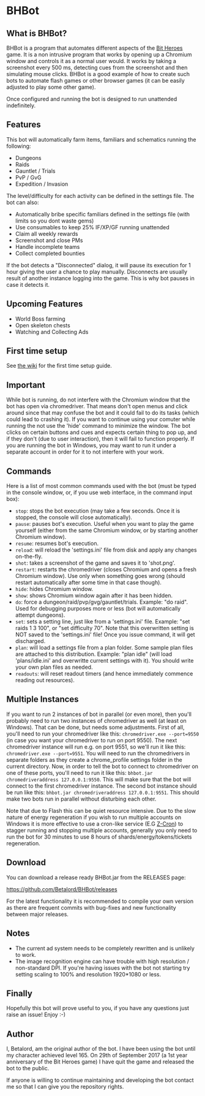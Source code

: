 # BHBot

## What is BHBot?
BHBot is a program that automates different aspects of the [Bit Heroes](http://www.kongregate.com/games/juppiomenz/bit-heroes) game.
It is a non intrusive program that works by opening up a Chromium window and controls it as a normal user would. It works by taking a screenshot every 500 ms, detecting cues from the screenshot and
then simulating mouse clicks. BHBot is a good example of how to create such bots to automate flash games or other browser games
(it can be easily adjusted to play some other game).

Once configured and running the bot is designed to run unattended indefinitely.

## Features
This bot will automatically farm items, familiars and schematics running the following:
* Dungeons
* Raids
* Gauntlet / Trials
* PvP / GvG
* Expedition / Invasion

The level/difficulty for each activity can be defined in the settings file. The bot can also:

* Automatically bribe specific familiars defined in the settings file (with limits so you dont waste gems)
* Use consumables to keep 25% IF/XP/GF running unattended
* Claim all weekly rewards
* Screenshot and close PMs
* Handle incomplete teams
* Collect completed bounties

If the bot detects a "Disconnected" dialog, it will pause its execution for 1 hour giving the user a chance to play manually.
Disconnects are usually result of another instance logging into the game. This is why bot pauses in case it detects it.

## Upcoming Features
* World Boss farming
* Open skeleton chests
* Watching and Collecting Ads

## First time setup

See [the wiki](https://github.com/Betalord/BHBot/wiki) for the first time setup guide.

## Important

While bot is running, do not interfere with the Chromium window that the bot has open via chromedriver. That means don't open
menus and click around since that may confuse the bot and it could fail to do its tasks (which could lead to crashing it). If you want to continue using your comuter while running the not use the 'hide' command to minimize the window. The bot clicks on certain buttons and cues and expects certain thing to pop up, and if they don't (due to user interaction), then it will fail to function properly. If you are running the bot in Windows, you may want to run it under a separate account in order for it to not interfere
with your work.

## Commands
Here is a list of most common commands used with the bot (must be typed in the console window, or, if you use web interface, in the
command input box):

- `stop`: stops the bot execution (may take a few seconds. Once it is stopped, the console will close automatically).
- `pause`: pauses bot's execution. Useful when you want to play the game yourself (either from the same Chromium window, or by starting another Chromium window).
- `resume`: resumes bot's execution.
- `reload`: will reload the 'settings.ini' file from disk and apply any changes on-the-fly.
- `shot`: takes a screenshot of the game and saves it to 'shot.png'.
- `restart`: restarts the chromedriver (closes Chromium and opens a fresh Chromium window). Use only when something goes wrong (should restart automatically after some time in that case though).
- `hide`: hides Chromium window.
- `show`: shows Chromium window again after it has been hidden.
- `do`: force a dungeon/raid/pvp/gvg/gauntlet/trials. Example: "do raid". Used for debugging purposes more or less (bot will automatically attempt dungeons).
- `set`: sets a setting line, just like from a 'settings.ini' file. Example: "set raids 1 3 100", or "set difficulty 70". Note that this overwritten setting is NOT saved to the 'settings.ini' file! Once you issue <reload> command, it will get discharged.
- `plan`: will load a settings file from a plan folder. Some sample plan files are attached to this distribution. Example: "plan idle" (will load 'plans/idle.ini' and overwritte current settings with it). You should write your own plan files as needed.
- `readouts`: will reset readout timers (and hence immediately commence reading out resources).

## Multiple Instances

If you want to run 2 instances of bot in parallel (or even more), then you'll probably need to run two instances of
chromedriver as well (at least on Windows). That can be done, but needs some adjustments. First of all, you'll need to run your
chromedriver like this:
`chromedriver.exe --port=9550`
(in case you want your chromedriver to run on port 9550). The next chromedriver instance will run e.g. on port 9551,
so we'll run it like this: `chromedriver.exe --port=9551`.
You will  need to run the chromedrivers in separate folders as they create a chrome_profile settings folder in the current directory.
Now, in order to tell the bot to connect to chromedriver on one of these ports, you'll need to run it like this:
`bhbot.jar chromedriveraddress 127.0.0.1:9550`. This will make sure that the bot will connect to the first chromedriver instance.
The second bot instance should be run like this:
`bhbot.jar chromedriveraddress 127.0.0.1:9551`. This should make two bots run in parallel without disturbing each other.

Note that due to Flash this can be quiet resource intensive. Due to the slow nature of energy regeneration if you wish to run multiple accounts on Windows it is more effective to use a cron-like service (E.G [Z-Cron](https://www.z-cron.com/)) to stagger running and stopping multiple accounts, generally you only need to run the bot for 30 minutes to use 8 hours of shards/energy/tokens/tickets regeneration.

## Download
You can download a release ready BHBot.jar from the RELEASES page:

https://github.com/Betalord/BHBot/releases

For the latest functionality it is recommended to compile your own version as there are frequent commits with bug-fixes and new functionality between major releases.

## Notes
* The current ad system needs to be completely rewritten and is unlikely to work.
* The image recognition engine can have trouble with high resolution / non-standard DPI. If you're having issues with the bot not starting
try setting scaling to 100% and resolution 1920*1080 or less.

## Finally

Hopefully this bot will prove useful to you, if you have any questions just raise an issue! Enjoy :-)

## Author
I, Betalord, am the original author of the bot. I have been using the bot until my character achieved level 165. On 29th
of September 2017 (a 1st year anniversary of the Bit Heroes game) I have quit the game and released the bot to the public.

If anyone is willing to continue maintaining and developing the bot contact me so that I can give you the repository rights.

